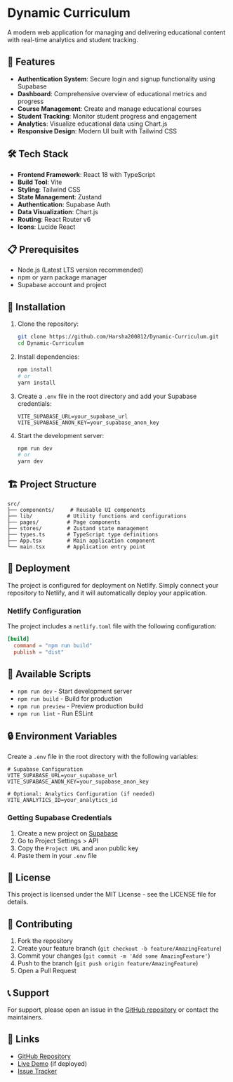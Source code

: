 # Dynamic Curriculum

A modern web application for managing and delivering educational content with real-time analytics and student tracking.

## 🚀 Features

- **Authentication System**: Secure login and signup functionality using Supabase
- **Dashboard**: Comprehensive overview of educational metrics and progress
- **Course Management**: Create and manage educational courses
- **Student Tracking**: Monitor student progress and engagement
- **Analytics**: Visualize educational data using Chart.js
- **Responsive Design**: Modern UI built with Tailwind CSS

## 🛠️ Tech Stack

- **Frontend Framework**: React 18 with TypeScript
- **Build Tool**: Vite
- **Styling**: Tailwind CSS
- **State Management**: Zustand
- **Authentication**: Supabase Auth
- **Data Visualization**: Chart.js
- **Routing**: React Router v6
- **Icons**: Lucide React

## 📋 Prerequisites

- Node.js (Latest LTS version recommended)
- npm or yarn package manager
- Supabase account and project

## 🔧 Installation

1. Clone the repository:
   ```bash
   git clone https://github.com/Harsha200812/Dynamic-Curriculum.git
   cd Dynamic-Curriculum
   ```

2. Install dependencies:
   ```bash
   npm install
   # or
   yarn install
   ```

3. Create a `.env` file in the root directory and add your Supabase credentials:
   ```env
   VITE_SUPABASE_URL=your_supabase_url
   VITE_SUPABASE_ANON_KEY=your_supabase_anon_key
   ```

4. Start the development server:
   ```bash
   npm run dev
   # or
   yarn dev
   ```

## 🏗️ Project Structure

```
src/
├── components/     # Reusable UI components
├── lib/           # Utility functions and configurations
├── pages/         # Page components
├── stores/        # Zustand state management
├── types.ts       # TypeScript type definitions
├── App.tsx        # Main application component
└── main.tsx       # Application entry point
```

## 🚀 Deployment

The project is configured for deployment on Netlify. Simply connect your repository to Netlify, and it will automatically deploy your application.

### Netlify Configuration
The project includes a `netlify.toml` file with the following configuration:
```toml
[build]
  command = "npm run build"
  publish = "dist"
```

## 📝 Available Scripts

- `npm run dev` - Start development server
- `npm run build` - Build for production
- `npm run preview` - Preview production build
- `npm run lint` - Run ESLint

## 🔒 Environment Variables

Create a `.env` file in the root directory with the following variables:

```env
# Supabase Configuration
VITE_SUPABASE_URL=your_supabase_url
VITE_SUPABASE_ANON_KEY=your_supabase_anon_key

# Optional: Analytics Configuration (if needed)
VITE_ANALYTICS_ID=your_analytics_id
```

### Getting Supabase Credentials
1. Create a new project on [Supabase](https://supabase.com)
2. Go to Project Settings > API
3. Copy the `Project URL` and `anon` public key
4. Paste them in your `.env` file

## 📄 License

This project is licensed under the MIT License - see the LICENSE file for details.

## 👥 Contributing

1. Fork the repository
2. Create your feature branch (`git checkout -b feature/AmazingFeature`)
3. Commit your changes (`git commit -m 'Add some AmazingFeature'`)
4. Push to the branch (`git push origin feature/AmazingFeature`)
5. Open a Pull Request

## 📞 Support

For support, please open an issue in the [GitHub repository](https://github.com/Harsha200812/Dynamic-Curriculum/issues) or contact the maintainers.

## 🔗 Links

- [GitHub Repository](https://github.com/Harsha200812/Dynamic-Curriculum)
- [Live Demo](https://dynamic-curriculum.netlify.app) (if deployed)
- [Issue Tracker](https://github.com/Harsha200812/Dynamic-Curriculum/issues) 